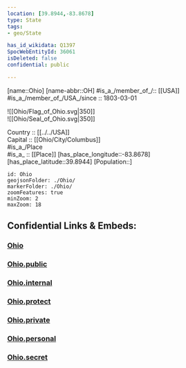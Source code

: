 ```yaml
---
location: [39.8944,-83.8678] 
type: State
tags:
- geo/State

has_id_wikidata: Q1397 
SpocWebEntityId: 36061
isDeleted: false
confidential: public

---
```

[name::Ohio] 
[name-abbr::OH] 
#is_a_/member_of_/:: [[USA]]
#is_a_/member_of_/USA_/since :: 1803-03-01 


![[Ohio/Flag_of_Ohio.svg|350]]  
![[Ohio/Seal_of_Ohio.svg|350]]  


Country :: [[../../USA]]  
Capital :: [[Ohio/City/Columbus]]  
#is_a_/Place  
#is_a_ :: [[Place]] 
[has_place_longitude::-83.8678] 
[has_place_latitude::39.8944] 
[Population::] 



```leaflet
id: Ohio
geojsonFolder: ./Ohio/
markerFolder: ./Ohio/
zoomFeatures: true 
minZoom: 2 
maxZoom: 18
```


## Confidential Links & Embeds: 

### [Ohio](/_Standards/Earth/Continent/America~North/USA/USA~Central/Ohio.md) 

### [Ohio.public](/_public/Earth/Continent/America~North/USA/USA~Central/Ohio.public.md) 

### [Ohio.internal](/_internal/Earth/Continent/America~North/USA/USA~Central/Ohio.internal.md) 

### [Ohio.protect](/_protect/Earth/Continent/America~North/USA/USA~Central/Ohio.protect.md) 

### [Ohio.private](/_private/Earth/Continent/America~North/USA/USA~Central/Ohio.private.md) 

### [Ohio.personal](/_personal/Earth/Continent/America~North/USA/USA~Central/Ohio.personal.md) 

### [Ohio.secret](/_secret/Earth/Continent/America~North/USA/USA~Central/Ohio.secret.md)

